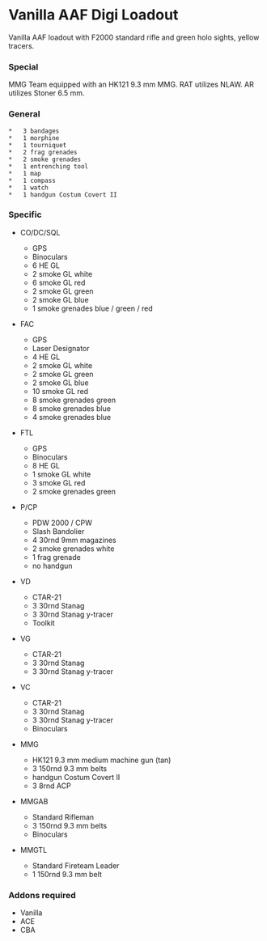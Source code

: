 ﻿#	Vanilla AAF Digi Loadout
Vanilla AAF loadout with F2000 standard rifle and green holo sights, yellow tracers.


###	Special
MMG Team equipped with an HK121 9.3 mm MMG.
RAT utilizes NLAW.
AR utilizes Stoner 6.5 mm.

###	General
	*	3 bandages
	*	1 morphine
	*	1 tourniquet
	*	2 frag grenades
	*	2 smoke grenades
	*	1 entrenching tool
	*	1 map
	*	1 compass
	*	1 watch
	*	1 handgun Costum Covert II

###	Specific
*	CO/DC/SQL
	*	GPS
	*	Binoculars
	*	6 HE GL	
	*	2 smoke GL white
	*	6 smoke GL red
	*	2 smoke GL green
	*	2 smoke GL blue
	*	1 smoke grenades blue / green / red	
	
*	FAC
	*	GPS
	*	Laser Designator
	*	4 HE GL
	*	2 smoke GL white
	*	2 smoke GL green
	*	2 smoke GL blue
	*	10 smoke GL red
	* 	8 smoke grenades green
	* 	8 smoke grenades blue
	* 	4 smoke grenades blue

*	FTL
	*	GPS
	*	Binoculars
	*	8 HE GL
	*	1 smoke GL white
	*	3 smoke GL red
	*	2 smoke grenades green

*	P/CP
	*	PDW 2000 / CPW
	*	Slash Bandolier 
	*	4 30rnd 9mm magazines
	*	2 smoke grenades white
	*	1 frag grenade
	*	no handgun

	
	
*	VD
	*	CTAR-21
	*	3 30rnd Stanag
	*	3 30rnd Stanag y-tracer
	*	Toolkit
	
*	VG
	*	CTAR-21
	*	3 30rnd Stanag
	*	3 30rnd Stanag y-tracer
	
*	VC
	*	CTAR-21
	*	3 30rnd Stanag
	*	3 30rnd Stanag y-tracer
	*	Binoculars

	
	
*	MMG
	*	HK121 9.3 mm medium machine gun (tan)
	*	3 150rnd 9.3 mm belts
	*	handgun Costum Covert II
	*	3 8rnd ACP
	
*	MMGAB
	*	Standard Rifleman
	*	3 150rnd 9.3 mm belts
	*	Binoculars
	
*	MMGTL
	*	Standard Fireteam Leader
	*	1 150rnd 9.3 mm belt
	
	
	
###	Addons required
*	Vanilla
*	ACE
*	CBA
